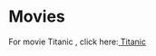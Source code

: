 # Movies
<html>
  <body>
For movie Titanic , click here:<a href="https://de3.seedr.cc/downloads/829cc4df1534e487e2c44f4dc9d8f69b0e8938f5/Titanic%20(1997)%20BRRip%20720p%20x264%20[Dual%20Audio][HindiEnglish]--prisak~~HKRG.mkv?st=eboHRDj_Zu39wQqBqkLQ7g&e=1523107464"> Titanic</a>
  
  </body>
  </html>
